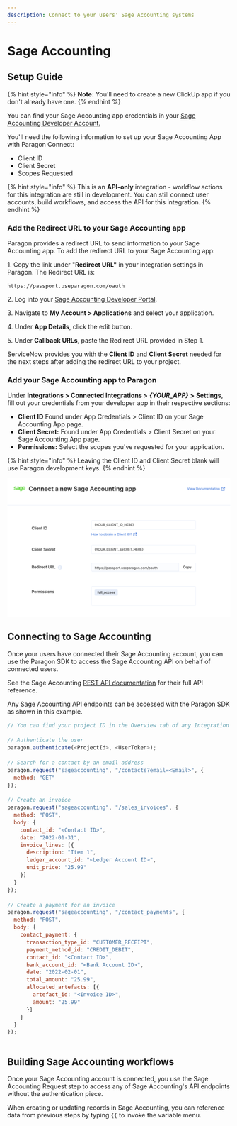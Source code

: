 ```yaml
---
description: Connect to your users' Sage Accounting systems
---
```


# Sage Accounting

## Setup Guide

{% hint style="info" %}
**Note:** You'll need to create a new ClickUp app if you don't already have one.
{% endhint %}

You can find your Sage Accounting app credentials in your [Sage Accounting Developer Account.](https://developer.sage.com/api/accounting/api/)

You'll need the following information to set up your Sage Accounting App with Paragon Connect:

* Client ID
* Client Secret
* Scopes Requested

{% hint style="info" %}
This is an **API-only** integration - workflow actions for this integration are still in development. You can still connect user accounts, build workflows, and access the API for this integration.
{% endhint %}

### Add the Redirect URL to your Sage Accounting app

Paragon provides a redirect URL to send information to your Sage Accounting app. To add the redirect URL to your Sage Accounting app:

1\. Copy the link under "**Redirect URL"** in your integration settings in Paragon. The Redirect URL is:

```
https://passport.useparagon.com/oauth
```

2\. Log into your [Sage Accounting Developer Portal](https://developer.sage.com/api/accounting/api/).

3\. Navigate to **My Account > Applications** and select your application.

4\. Under **App Details**, click the edit button.&#x20;

5\. Under **Callback URLs**, paste the Redirect URL provided in Step 1.

ServiceNow provides you with the **Client ID** and **Client Secret** needed for the next steps after adding the redirect URL to your project.

### Add your Sage Accounting app to Paragon

Under **Integrations > Connected Integrations >** _**{YOUR\_APP}**_ **>** **Settings**, fill out your credentials from your developer app in their respective sections:

* **Client ID** Found under App Credentials > Client ID on your Sage Accounting App page.
* **Client Secret:** Found under App Credentials > Client Secret on your Sage Accounting App page.
* **Permissions:** Select the scopes you've requested for your application.

{% hint style="info" %}
Leaving the Client ID and Client Secret blank will use Paragon development keys.
{% endhint %}

![](<../../.gitbook/assets/Connecting your Sage Accounting app to Paragon Connect.png>)

## Connecting to Sage Accounting

Once your users have connected their Sage Accounting account, you can use the Paragon SDK to access the Sage Accounting API on behalf of connected users.

See the Sage Accounting [REST API documentation](https://developer.sage.com/api/accounting/api/) for their full API reference.

Any Sage Accounting API endpoints can be accessed with the Paragon SDK as shown in this example.

```javascript
// You can find your project ID in the Overview tab of any Integration

// Authenticate the user
paragon.authenticate(<ProjectId>, <UserToken>);
            
// Search for a contact by an email address
paragon.request("sageaccounting", "/contacts?email=<Email>", {
  method: "GET"
});

// Create an invoice
paragon.request("sageaccounting", "/sales_invoices", {
  method: "POST",
  body: {
    contact_id: "<Contact ID>",
    date: "2022-01-31",
    invoice_lines: [{
      description: "Item 1",
      ledger_account_id: "<Ledger Account ID>",
      unit_price: "25.99"
    }]
  }
});

// Create a payment for an invoice
paragon.request("sageaccounting", "/contact_payments", {
  method: "POST",
  body: {
    contact_payment: {
      transaction_type_id: "CUSTOMER_RECEIPT",
      payment_method_id: "CREDIT_DEBIT",
      contact_id: "<Contact ID>",
      bank_account_id: "<Bank Account ID>",
      date: "2022-02-01",
      total_amount: "25.99",
      allocated_artefacts: [{
        artefact_id: "<Invoice ID>",
        amount: "25.99"
      }]
    }
  }
});
  
```

## Building Sage Accounting workflows

Once your Sage Accounting account is connected, you use the Sage Accounting Request step to access any of Sage Accounting's API endpoints without the authentication piece.

When creating or updating records in Sage Accounting, you can reference data from previous steps by typing `{{` to invoke the variable menu.
